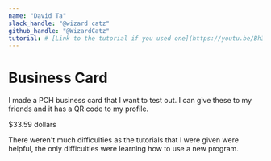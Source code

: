 ```yaml
---
name: "David Ta"
slack_handle: "@wizard catz"
github_handle: "@WizardCatz"
tutorial: # [Link to the tutorial if you used one](https://youtu.be/Bh3dm81X_zs?si=Wnk5zygw4vUFFt09)
---
```


# Business Card 

<!-- Describe your board in 2-3 sentences. What are you making? What will it do? -->
I made a PCH business card that I want to test out. I can give these to my friends and it has a QR code to my profile.
<!-- How much is it going to cost? -->
$33.59 dollars
<!-- Tell us a little bit about your design process. What were some challenges? What helped? ***Totally optional*** -->
There weren't much difficulties as the tutorials that I were given were helpful, the only difficulties were learning how to use a new program.

